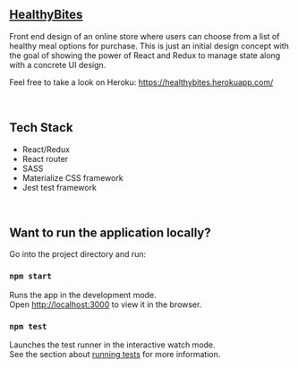 ## [HealthyBites](https://healthybites.herokuapp.com/)

Front end design of an online store where users can choose from a list of healthy meal options for purchase. This is just an initial design concept with the goal of showing the power of React and Redux to manage state along with a concrete UI design.

Feel free to take a look on Heroku: https://healthybites.herokuapp.com/

<br>

## Tech Stack

- React/Redux
- React router
- SASS
- Materialize CSS framework
- Jest test framework

<br>

## Want to run the application locally?

Go into the project directory and run:

### `npm start`

Runs the app in the development mode.<br />
Open [http://localhost:3000](http://localhost:3000) to view it in the browser.

### `npm test`

Launches the test runner in the interactive watch mode.<br />
See the section about [running tests](https://facebook.github.io/create-react-app/docs/running-tests) for more information.
